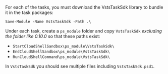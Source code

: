 
For each of the tasks, you must download the VstsTaskSdk library to bundle it in the task packages:

    Save-Module -Name VstsTaskSdk -Path .\

Under each task, create a `ps_module` folder and copy `VstsTaskSdk` *excluding the folder like 0.10.0* so that these paths exist:

- `StartCloudShellSandbox\ps_module\VstsTaskSdk\`
- `EndCloudShellSandbox\ps_module\VstsTaskSdk\`
- `RunCloudShellCommand\ps_module\VstsTaskSdk\`

In `VstsTaskSdk` you should see multiple files including `VstsTaskSdk.psd1`.
